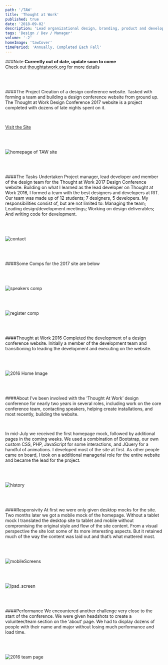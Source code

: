 ```yaml
---
path: '/TAW'
title: 'Thought at Work'
published: true
date: '2018-09-02'
description: 'Lead organizational design, branding, product and development for a design conference'
tags: 'Design / Dev / Manager'
volume: '-2'
homeImage: 'tawCover'
timePeriod: 'Annually, Completed Each Fall'
---
```


###Note
**Currently out of date, update soon to come**
<br/>
Check out <a class="faux-link" href="http://www.thoughtatwork.org">thoughtatwork.org</a> for more details

<br/>
<br/>

####The Project
Creation of a design conference website. Tasked with forming a team and building a design conference website from ground up. The Thought at Work Design Conference 2017 website is a project completed with dozens of late nights spent on it.


<br/>

<a class="faux-link" href="http://thoughtatwork.cias.rit.edu/">Visit the Site</a>

<br/>
<br/>

![homepage of TAW site](https://www.jacobdfrank.com/images/taw/home.png)

<br/>
<br/>

####The Tasks Undertaken
Project manager, lead developer and member of the design team for the Thought at Work 2017 Design Conference website. Building on what I learned as the lead developer on Thought at Work 2016, I formed a team with the best designers and developers at RIT. Our team was made up of 12 students; 7 designers, 5 developers. My responsibilities consist of, but are not limited to: Managing the team; Leading design/development meetings; Working on design deliverables; And writing code for development.

<br/>
<br/>

![contact](https://www.jacobdfrank.com/images/taw/contact.png)

<br/>
<br/>

####Some Comps for the 2017 site are below

<br/>
<br/>

![speakers comp](https://www.jacobdfrank.com/images/taw/speakers-comp.jpg)

<br/>
<br/>

![register comp](https://www.jacobdfrank.com/images/taw/register-comp.jpg)

<br/>
<br/>

####Thought at Work 2016
Completed the development of a design conference website. Initially a member of the development team and transitioning to leading the development and executing on the website.

<br/>
<br/>

![2016 Home Image](https://www.jacobdfrank.com/images/taw/HomeImage.png)

<br/>
<br/>

####About
I’ve been involved with the ‘Thought At Work’ design conference for nearly two years in several roles, including work on the core conference team, contacting speakers, helping create installations, and most recently, building the website.

<br/>

In mid-July we received the first homepage mock, followed by additional pages in the coming weeks. We used a combination of Bootstrap, our own custom CSS, PHP, JavaScript for some interactions, and JQuery for a handful of animations. I developed most of the site at first. As other people came on board, I took on a additional managerial role for the entire website and became the lead for the project.

<br/>
<br/>

![history](https://www.jacobdfrank.com/images/taw/history.png)

<br/>
<br/>

####Responsivity
At first we were only given desktop mocks for the site. Two months later we got a mobile mock of the homepage. Without a tablet mock I translated the desktop site to tablet and mobile without compromising the original style and flow of the site content. From a visual perspective the site lost some of its more interesting aspects. But it retained much of the way the content was laid out and that’s what mattered most.

<br/>
<br/>


![mobileScreens](https://www.jacobdfrank.com/images/taw/mobileScreens.png)

<br/>
<br/>


![Ipad_screen](https://www.jacobdfrank.com/images/taw/Ipad_screen.png)

<br/>
<br/>

####Performance
We encountered another challenge very close to the start of the conference. We were given headshots to create a volunteer/team section on the ‘about’ page. We had to display dozens of people with their name and major without losing much performance and load time.

<br/>
<br/>

![2016 team page](https://www.jacobdfrank.com/images/taw/team.png)
